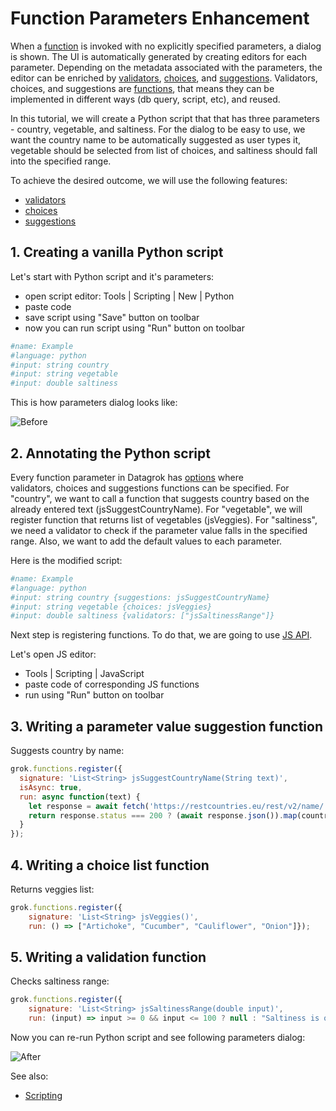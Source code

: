 <!-- TITLE: Function Parameters Enhancement -->
<!-- SUBTITLE: -->

# Function Parameters Enhancement

When a [function](function.md) is invoked with no explicitly specified parameters, a dialog is shown. 
The UI is automatically generated by creating editors for each parameter. Depending on the metadata associated
with the parameters, the editor can be enriched by [validators](../../develop/scripting.md#parameter-validators), 
[choices](../../develop/scripting.md#parameter-choices),
and [suggestions](../../develop/scripting.md#parameter-suggestions). Validators, choices, and suggestions are [functions](function.md),
that means they can be implemented in different ways (db query, script, etc), and reused. 

In this tutorial, we will create a Python script that that has three parameters - country, vegetable, and saltiness.
For the dialog to be easy to use, we want the country name to be automatically suggested as user types it, 
vegetable should be selected from list of choices, and saltiness should fall into the specified range.

To achieve the desired outcome, we will use the following features: 
  * [validators](../../develop/scripting.md#parameter-validators) 
  * [choices](../../develop/scripting.md#parameter-choices)
  * [suggestions](../../develop/scripting.md#parameter-suggestions)

## 1. Creating a vanilla Python script
  
Let's start with Python script and it's parameters:
  * open script editor: Tools | Scripting | New | Python
  * paste code
  * save script using "Save" button on toolbar
  * now you can run script using "Run" button on toolbar

```python
#name: Example
#language: python
#input: string country
#input: string vegetable
#input: double saltiness
```

This is how parameters dialog looks like:

![Before](../../uploads/gifs/tutorials/func-params-enhancement-fig-1.gif "Before") 

## 2. Annotating the Python script

Every function parameter in Datagrok has [options](../../develop/scripting.md#options) where  
validators, choices and suggestions functions can be specified. For "country", we want to call a function 
that suggests country based on the already entered text (jsSuggestCountryName).  For "vegetable", we will register 
function that returns list of vegetables (jsVeggies). For "saltiness", we need a validator to check if
the parameter value falls in the specified range. Also, we want to add the default values to each parameter.

Here is the modified script:

```python
#name: Example
#language: python
#input: string country {suggestions: jsSuggestCountryName}
#input: string vegetable {choices: jsVeggies}
#input: double saltiness {validators: ["jsSaltinessRange"]}
```

Next step is registering functions. To do that, we are going to use [JS API](../../develop/js-api.md).  

Let's open JS editor: 
  * Tools | Scripting | JavaScript
  * paste code of corresponding JS functions
  * run using "Run" button on toolbar 

## 3. Writing a parameter value suggestion function

Suggests country by name: 
```javascript
grok.functions.register({
  signature: 'List<String> jsSuggestCountryName(String text)',
  isAsync: true,
  run: async function(text) {
    let response = await fetch('https://restcountries.eu/rest/v2/name/' + text);
    return response.status === 200 ? (await response.json()).map(country => country['name']) : [];
  }
});
```

## 4. Writing a choice list function

Returns veggies list: 
```javascript
grok.functions.register({
    signature: 'List<String> jsVeggies()',
    run: () => ["Artichoke", "Cucumber", "Cauliflower", "Onion"]});
```

## 5. Writing a validation function

Checks saltiness range:
```javascript
grok.functions.register({
    signature: 'List<String> jsSaltinessRange(double input)',
    run: (input) => input >= 0 && input <= 100 ? null : "Saltiness is out of range"});
```

Now you can re-run Python script and see following parameters dialog:

![After](../../uploads/gifs/tutorials/func-params-enhancement-fig-2.gif "After") 

See also: 
  * [Scripting](../../develop/scripting.md)
